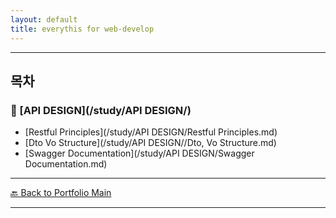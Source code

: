 ```yaml
---
layout: default
title: everythis for web-develop
---
```



---

## 목차


### 🔗 [API DESIGN](/study/API DESIGN/)
- [Restful Principles](/study/API DESIGN/Restful Principles.md)
- [Dto Vo Structure](/study/API DESIGN//Dto, Vo Structure.md)
- [Swagger Documentation](/study/API DESIGN/Swagger Documentation.md)
---
[🔙 Back to Portfolio Main](../index.md)

---

